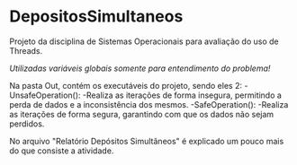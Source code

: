 # DepositosSimultaneos
Projeto da disciplina de Sistemas Operacionais para avaliação do uso de Threads.

*Utilizadas variáveis globais somente para entendimento do problema!*

Na pasta Out, contém os executáveis do projeto, sendo eles 2:
  -UnsafeOperation():
    -Realiza as iterações de forma insegura, permitindo a perda de dados e a inconsistência dos mesmos.
  -SafeOperation():
    -Realiza as iterações de forma segura, garantindo com que os dados não sejam perdidos.
    
No arquivo "Relatório Depósitos Simultâneos" é explicado um pouco mais do que consiste a atividade.
